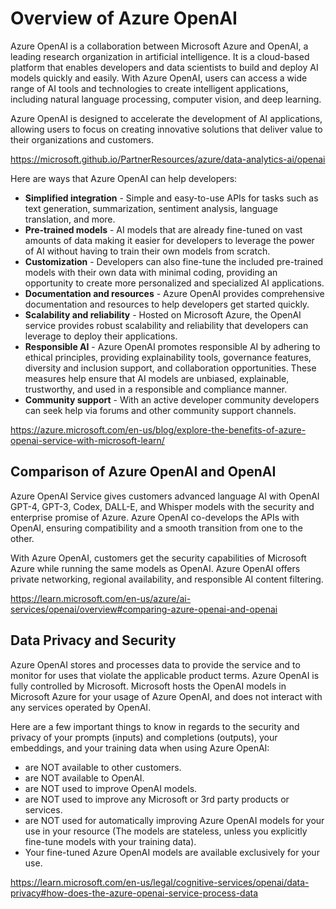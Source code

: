 # Overview of Azure OpenAI

Azure OpenAI is a collaboration between Microsoft Azure and OpenAI, a leading research organization in artificial intelligence. It is a cloud-based platform that enables developers and data scientists to build and deploy AI models quickly and easily. With Azure OpenAI, users can access a wide range of AI tools and technologies to create intelligent applications, including natural language processing, computer vision, and deep learning.

Azure OpenAI is designed to accelerate the development of AI applications, allowing users to focus on creating innovative solutions that deliver value to their organizations and customers.

https://microsoft.github.io/PartnerResources/azure/data-analytics-ai/openai

Here are ways that Azure OpenAI can help developers:

- **Simplified integration** - Simple and easy-to-use APIs for tasks such as text generation, summarization, sentiment analysis, language translation, and more.
- **Pre-trained models** - AI models that are already fine-tuned on vast amounts of data making it easier for developers to leverage the power of AI without having to train their own models from scratch.
- **Customization** - Developers can also fine-tune the included pre-trained models with their own data with minimal coding, providing an opportunity to create more personalized and specialized AI applications.
- **Documentation and resources** - Azure OpenAI provides comprehensive documentation and resources to help developers get started quickly.
- **Scalability and reliability** - Hosted on Microsoft Azure, the OpenAI service provides robust scalability and reliability that developers can leverage to deploy their applications.
- **Responsible AI** - Azure OpenAI promotes responsible AI by adhering to ethical principles, providing explainability tools, governance features, diversity and inclusion support, and collaboration opportunities. These measures help ensure that AI models are unbiased, explainable, trustworthy, and used in a responsible and compliance manner.
- **Community support** - With an active developer community developers can seek help via forums and other community support channels.

https://azure.microsoft.com/en-us/blog/explore-the-benefits-of-azure-openai-service-with-microsoft-learn/


## Comparison of Azure OpenAI and OpenAI

Azure OpenAI Service gives customers advanced language AI with OpenAI GPT-4, GPT-3, Codex, DALL-E, and Whisper models with the security and enterprise promise of Azure. Azure OpenAI co-develops the APIs with OpenAI, ensuring compatibility and a smooth transition from one to the other.

With Azure OpenAI, customers get the security capabilities of Microsoft Azure while running the same models as OpenAI. Azure OpenAI offers private networking, regional availability, and responsible AI content filtering.

https://learn.microsoft.com/en-us/azure/ai-services/openai/overview#comparing-azure-openai-and-openai 


## Data Privacy and Security

Azure OpenAI stores and processes data to provide the service and to monitor for uses that violate the applicable product terms. Azure OpenAI is fully controlled by Microsoft. Microsoft hosts the OpenAI models in Microsoft Azure for your usage of Azure OpenAI, and does not interact with any services operated by OpenAI.

Here are a few important things to know in regards to the security and privacy of your prompts (inputs) and completions (outputs), your embeddings, and your training data when using Azure OpenAI:

- are NOT available to other customers.
- are NOT available to OpenAI.
- are NOT used to improve OpenAI models.
- are NOT used to improve any Microsoft or 3rd party products or services.
- are NOT used for automatically improving Azure OpenAI models for your use in your resource (The models are stateless, unless you explicitly fine-tune models with your training data).
- Your fine-tuned Azure OpenAI models are available exclusively for your use.

https://learn.microsoft.com/en-us/legal/cognitive-services/openai/data-privacy#how-does-the-azure-openai-service-process-data
